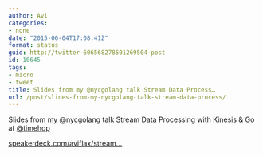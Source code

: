 ```yaml
---
author: Avi
categories:
- none
date: "2015-06-04T17:08:41Z"
format: status
guid: http://twitter-606568278501269504-post
id: 10645
tags:
- micro
- tweet
title: Slides from my @nycgolang talk Stream Data Process…
url: /post/slides-from-my-nycgolang-talk-stream-data-process/
---
```

Slides from my [@nycgolang](http://twitter.com/nycgolang) talk Stream Data Processing with Kinesis & Go at [@timehop](http://twitter.com/timehop)

[speakerdeck.com/aviflax/stream…](https://speakerdeck.com/aviflax/stream-data-processing-with-kinesis-and-go-at-timehop)